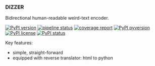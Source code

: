 ### DIZZER
Bidirectional human-readable weird-text encoder.

[![PyPI version](https://img.shields.io/pypi/v/dizzer.svg)](https://pypi.python.org/pypi/dizzer/)
[![pipeline status](https://gitlab.com/kamichal/dizzer/badges/master/pipeline.svg)](https://gitlab.com/kamichal/dizzer/-/commits/master)
[![coverage report](https://gitlab.com/kamichal/dizzer/badges/master/coverage.svg)](https://gitlab.com/kamichal/dizzer/-/commits/master)
[![PyPI pyversion](https://img.shields.io/pypi/pyversions/AIRIUM.svg)](https://pypi.org/project/dizzer/)
[![PyPI license](https://img.shields.io/pypi/l/AIRIUM.svg)](https://pypi.python.org/pypi/dizzer/)
[![PyPI status](https://img.shields.io/pypi/status/AIRIUM.svg)](https://pypi.python.org/pypi/dizzer/)


Key features: 
- simple, straight-forward
- equipped with reverse translator: html to python
